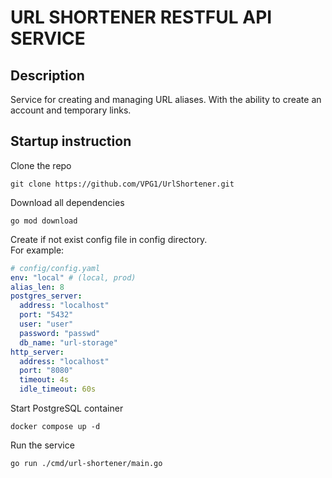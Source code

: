# URL SHORTENER RESTFUL API SERVICE
## Description
Service for creating and managing URL aliases. With the ability to create an account and temporary links.
## Startup instruction
Clone the repo
``` console
git clone https://github.com/VPG1/UrlShortener.git
```
Download all dependencies
``` console
go mod download
```
Create if not exist config file in config directory. </br>
For example:
``` yaml 
# config/config.yaml
env: "local" # (local, prod)
alias_len: 8
postgres_server:
  address: "localhost"
  port: "5432"
  user: "user"
  password: "passwd"
  db_name: "url-storage"
http_server:
  address: "localhost"
  port: "8080"
  timeout: 4s
  idle_timeout: 60s
```
Start PostgreSQL container
``` console
docker compose up -d
```
Run the service
``` console
go run ./cmd/url-shortener/main.go
```

